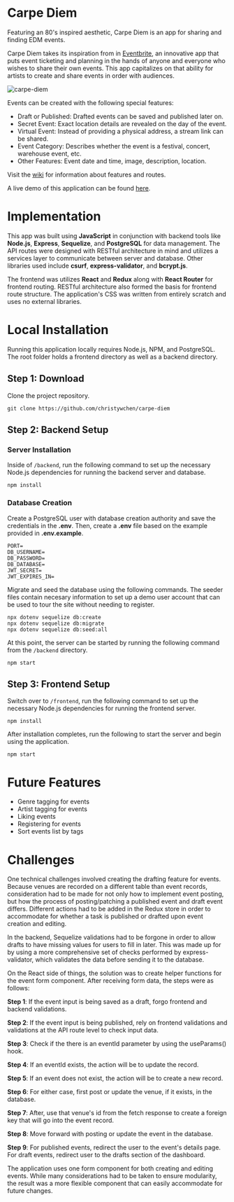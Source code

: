 # Carpe Diem
Featuring an 80's inspired aesthetic, Carpe Diem is an app for sharing and finding EDM events. 

Carpe Diem takes its inspiration from in [Eventbrite](https://www.eventbrite.com/), an innovative app that puts event ticketing and planning in the hands of anyone and everyone who wishes to share their own events. This app capitalizes on that ability for artists to create and share events in order with audiences.

![carpe-diem](https://user-images.githubusercontent.com/55429132/149492269-f0dc14d7-61f5-4fe7-b276-1ae0ee3685c0.png)

Events can be created with the following special features: 
- Draft or Published: Drafted events can be saved and published later on.
- Secret Event: Exact location details are revealed on the day of the event.
- Virtual Event: Instead of providing a physical address, a stream link can be shared.
- Event Category: Describes whether the event is a festival, concert, warehouse event, etc.
- Other Features: Event date and time, image, description, location.

Visit the [wiki](https://github.com/christywchen/carpe-diem/wiki) for information about features and routes. 

A live demo of this application can be found [here](https://carpe-diem-app.herokuapp.com/).

# Implementation
This app was built using **JavaScript** in conjunction with backend tools like **Node.js**, **Express**, **Sequelize**, and **PostgreSQL** for data management. The API routes were designed with RESTful architecture in mind and utilizes a services layer to communicate between server and database. Other libraries used include **csurf**, **express-validator**, and **bcrypt.js**.

The frontend was utilizes **React** and **Redux** along with **React Router** for frontend routing. RESTful architecture also formed the basis for frontend route structure. The application's CSS was written from entirely scratch and uses no external libraries.

# Local Installation

Running this application locally requires Node.js, NPM, and PostgreSQL. The root folder holds a frontend directory as well as a backend directory.

## Step 1: Download
Clone the project repository.
```
git clone https://github.com/christywchen/carpe-diem
```
## Step 2: Backend Setup

### Server Installation
Inside of ``/backend``, run the following command to set up the necessary Node.js dependencies for running the backend server and database.
```
npm install
```

### Database Creation
Create a PostgreSQL user with database creation authority and save the credentials in the **.env**. Then, create a **.env** file based on the example provided in **.env.example**.

```
PORT=
DB_USERNAME=
DB_PASSWORD=
DB_DATABASE=
JWT_SECRET=
JWT_EXPIRES_IN=
```

Migrate and seed the database using the following commands. The seeder files contain necesary information to set up a demo user account that can be used to tour the site without needing to register.

```
npx dotenv sequelize db:create
npx dotenv sequelize db:migrate
npx dotenv sequelize db:seed:all
```

At this point, the server can be started by running the following command from the ```/backend``` directory.
```
npm start
```
## Step 3: Frontend Setup
Switch over to ``/frontend``, run the following command to set up the necessary Node.js dependencies for running the frontend server.
```
npm install
```
After installation completes, run the following to start the server and begin using the application.
```
npm start 
```

# Future Features

- Genre tagging for events
- Artist tagging for events
- Liking events
- Registering for events
- Sort events list by tags

# Challenges

One technical challenges involved creating the drafting feature for events. Because venues are recorded on a different table than event records, consideration had to be made for not only how to implement event posting, but how the process of posting/patching a published event and draft event differs. Different actions had to be added in the Redux store in order to accommodate for whether a task is published or drafted upon event creation and editing.

In the backend, Sequelize validations had to be forgone in order to allow drafts to have missing values for users to fill in later. This was made up for by using a more comprehensive set of checks performed by express-validator, which validates the data before sending it to the database.

On the React side of things, the solution was to create helper functions for the event form component. After receiving form data, the steps were as follows:

**Step 1**: If the event input is being saved as a draft, forgo frontend and backend validations.

**Step 2**: If the event input is being published, rely on frontend validations and validations at the API route level to check input data.

**Step 3**: Check if the there is an eventId parameter by using the useParams() hook.

**Step 4**: If an eventId exists, the action will be to update the record.

**Step 5**: If an event does not exist, the action will be to create a new record.

**Step 6**: For either case, first post or update the venue, if it exists, in the database.

**Step 7**: After, use that venue's id from the fetch response to create a foreign key that will go into the event record.

**Step 8**: Move forward with posting or update the event in the database.

**Step 9**: For published events, redirect the user to the event's details page. For draft events, redirect user to the drafts section of the dashboard.

The application uses one form component for both creating and editing events. While many considerations had to be taken to ensure modularity, the result was a more flexible component that can easily accommodate for future changes.
